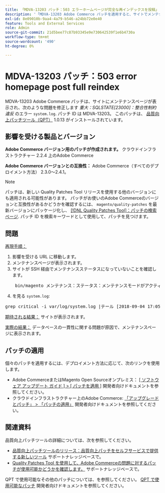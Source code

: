 ```yaml
---
title: 「MDVA-13203 パッチ：503 エラーホームページが完全な再インデックスを投稿」
description: '「MDVA-13203 Adobe Commerce パッチを適用すると、サイトでメンテナンスページが表示され、「system.log」に*CRITICAL: SQLSTATE\[23000\]: Integrity constraint violation*というエラーが記録される問題が修正されます。」 パッチ ID は MDVA-13203。 このパッチは、[Quality Patches Tool （QPT） ] （/help/announcements/adobe-commerce-announcements/magento-quality-patches-released-new-tool-to-self-serve-quality-patches.md） 1.0.13 がインストールされている場合に利用できます。'
exl-id: 8e09010b-9aa4-4a79-b546-a24bb72e0e40
feature: Tools and External Services
role: Admin
source-git-commit: 21d5bee77c87b93345e9e730642539f1e6b4730a
workflow-type: tm+mt
source-wordcount: '490'
ht-degree: 0%

---
```


# MDVA-13203 パッチ：503 error homepage post full reindex

MDVA-13203 Adobe Commerce パッチは、サイトにメンテナンスページが表示され、次のような問題を修正します *重大：SQLSTATE\[23000\]：整合性制約違反* のエラー `system.log`. パッチ ID は MDVA-13203。 このパッチは、 [品質向上パッチツール（QPT）](/help/announcements/adobe-commerce-announcements/magento-quality-patches-released-new-tool-to-self-serve-quality-patches.md) 1.0.13 がインストールされています。

## 影響を受ける製品とバージョン

**Adobe Commerce バージョン用のパッチが作成されます。** クラウドインフラストラクチャー 2.2.4 上のAdobe Commerce

**Adobe Commerce バージョンとの互換性：** Adobe Commerce（すべてのデプロイメント方法） 2.3.0～2.4.1。

>[!NOTE]
>
>パッチは、新しい Quality Patches Tool リリースを使用する他のバージョンにも適用される可能性があります。 パッチがお使いのAdobe Commerceのバージョンと互換性があるかどうかを確認するには、 `magento/quality-patches` を最新バージョンにパッケージ化し、 [[!DNL Quality Patches Tool]：パッチの検索ページ](https://devdocs.magento.com/quality-patches/tool.html#patch-grid). パッチ ID を検索キーワードとして使用して、パッチを見つけます。

## 問題

<u>再現手順：</u>

1. 影響を受ける URL に移動します。
1. メンテナンスページが表示されます。
1. サイトが SSH 経由でメンテナンスステータスになっていないことを確認します。
   <pre> bin/magento メンテナンス：ステータス：メンテナンスモードがアクティブではありません除外 IP アドレスのリスト：なし</pre>
1. を見る `system.log`:

<pre>grep critical -i var/log/system.log |テール [2018-09-04 17:05:18] report.CRITICAL: SQLSTATE[23000]：整合性制約違反：1062 キー'プライマリ'の重複エントリ '4613'、クエリは：INSERT INTO 'search_tmp_5b8ebb4e994da5_88027289' （'entity_id','score'） VALUES （?, ?）,... （?, ?）, （?, ?） [] [] [2018-09-04 17:05:21] report.CRITICAL: SQLSTATE[23000]：整合性制約違反：1062 キー'プライマリ'の重複エントリ '4613'、クエリは：INSERT INTO 'search_tmp_5b8ebb51579943_52333638' （'entity_id','score'） VALUES （?, ?）,...,（?, ?） [] [] [2018-09-04 17:05:47] report.CRITICAL: SQLSTATE[23000]：整合性制約違反：1062 キー'プライマリ'の重複エントリ '1350'、クエリ : INSERT INTO 'search_tmp_5b8ebb6b7028f4_68065024' （'entity_id','score'） VALUES （?, ?）, （?, ?）, （?, ?）, （?, ?）, （?, ?）, （?, ?）, （?, ?）、（?、?）、（?、?）、（?、?）、（?、?）、（?、?） [] [] [2018-09-04 17:05:47] report.CRITICAL: SQLSTATE[23000]：整合性制約違反：1062 キー'プライマリ'の重複エントリ '1350'、クエリ : INSERT INTO 'search_tmp_5b8ebb6b7885a9_23360993' （'entity_id','score'） VALUES （?,?）, （?, ?）, （?, ?）, （?, ?）, （?, ?）, （?, ?）, （?, ?）、（?、?）、（?、?）、（?、?）、（?、?）、（?、?） [] [] 日 9 月 4 日（火） 17:06:11 UTC 2018</pre>

<u>期待される結果：</u> サイトが表示されます。

<u>実際の結果：</u> データベースの一貫性に関する問題が原因で、メンテナンスページに表示されます。

## パッチの適用

個々のパッチを適用するには、デプロイメント方法に応じて、次のリンクを使用します。

* Adobe CommerceまたはMagento Open Sourceオンプレミス： [[ ソフトウェア アップデート ガイド ] > [ パッチを適用 ]](https://devdocs.magento.com/guides/v2.4/comp-mgr/patching/mqp.html) 開発者向けドキュメントを参照してください。
* クラウドインフラストラクチャー上のAdobe Commerce: [「アップグレードとパッチ」 > 「パッチの適用」](https://devdocs.magento.com/cloud/project/project-patch.html) 開発者向けドキュメントを参照してください。

## 関連資料

品質向上パッチツールの詳細については、次を参照してください。

* [品質向上パッチツールのリリース：品質向上パッチをセルフサービスで提供する新しいツール](/help/announcements/adobe-commerce-announcements/magento-quality-patches-released-new-tool-to-self-serve-quality-patches.md) サポートナレッジベースで。
* [Quality Patches Tool を使用して、Adobe Commerceの問題に対するパッチが使用可能かどうかを確認します。](/help/support-tools/patches-available-in-qpt-tool/check-patch-for-magento-issue-with-magento-quality-patches.md) サポートナレッジベースで。

QPT で使用可能なその他のパッチについては、を参照してください。 [QPT で使用可能なパッチ](https://devdocs.magento.com/quality-patches/tool.html#patch-grid) 開発者向けドキュメントを参照してください。
